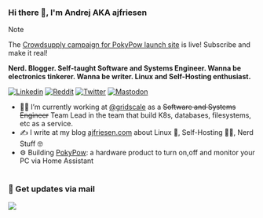 ### Hi there 👋, I'm Andrej AKA ajfriesen

> [!NOTE]  
> The [Crowdsupply campaign for PokyPow launch site](https://www.crowdsupply.com/ajfriesen/pokypow) is live!
> Subscribe and make it real!

**Nerd. Blogger. Self-taught Software and Systems Engineer. Wanna be electronics tinkerer. Wanna be writer. Linux and Self-Hosting enthusiast.**

[![Linkedin](https://img.shields.io/badge/LinkedIn-0077B5?style=for-the-badge&logo=linkedin&logoColor=white)](https://www.linkedin.com/in/andrej-friesen)
[![Reddit](https://img.shields.io/badge/Reddit-FF4500?style=for-the-badge&logo=reddit&logoColor=white)](https://www.reddit.com/user/ajfriesen)
[![Twitter](https://img.shields.io/badge/Twitter-1DA1F2?style=for-the-badge&logo=twitter&logoColor=white)](https://twitter.com/mr_ajfriesen)
[![Mastodon](https://img.shields.io/badge/mastodon-6364ff?style=for-the-badge&logo=Mastodon&logoColor=white)](https://home.social/@ajfriesen)

- 👨‍💻 I’m currently working at [@gridscale](https://gridscale.io/) as a ~~Software and Systems Engineer~~ Team Lead in the team that build K8s, databases, filesystems, etc as a service.
- ✍️ I write at my blog [ajfriesen.com](https://www.ajfriesen.com) about Linux 🐧, Self-Hosting 🧑‍💻, Nerd Stuff 🤓
- ⚙️ Building [PokyPow](https://www.crowdsupply.com/ajfriesen/pokypow): a hardware product to turn on,off and monitor your PC via Home Assistant

#

### 📧 Get updates via mail

[<img src="https://custom-icon-badges.demolab.com/badge/-Get%20my%20Blog%20Post%20in%20Your%20Inbox-073763?style=for-the-badge&logo=mail&logoColor=white"/>](https://www.ajfriesen.com/#/portal)

#
<!---
### 📊 Unnecessary stats for nerds

![](https://github-profile-summary-cards.vercel.app/api/cards/profile-details?username=ajfriesen&theme=radical)
![](https://github-profile-summary-cards.vercel.app/api/cards/repos-per-language?username=ajfriesen&theme=radical)
![](https://github-profile-summary-cards.vercel.app/api/cards/most-commit-language?username=ajfriesen&theme=radical)
![](https://github-profile-summary-cards.vercel.app/api/cards/stats?username=ajfriesen&theme=radical)
![](https://github-profile-summary-cards.vercel.app/api/cards/productive-time?username=ajfriesen&theme=radical&utcOffset=2)

--->
